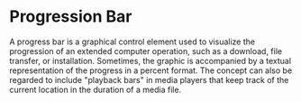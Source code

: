 # Progression Bar
 A progress bar is a graphical control element used to visualize the progression of an extended computer operation, such as a download, file transfer, or installation. Sometimes, the graphic is accompanied by a textual representation of the progress in a percent format. The concept can also be regarded to include "playback bars" in media players that keep track of the current location in the duration of a media file.
